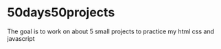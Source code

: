 # 50days50projects
The goal is to work on about 5 small projects to practice my html css and javascript
